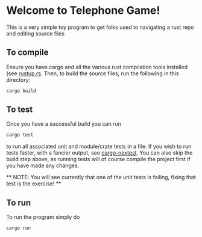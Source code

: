 # Welcome to Telephone Game!
This is a very simple toy program to get folks used to navigating a rust repo and editing source files

## To compile
Ensure you have cargo and all the various rust compilation tools installed (see [rustup.rs](https://rustup.rs/). Then, to build the source files, run the following in this directory:
```sh
cargo build
```

## To test
Once you have a successful build you can run
```sh
cargo test
```
to run all associated unit and module/crate tests in a file. If you wish to run tests faster, with a fancier output, see [cargo-nextest](http://nexte.st). 
You can also skip the build step above, as running tests will of course compile the project first if you have made any changes. 

** NOTE: You will see currently that one of the unit tests is failing, fixing that test is the exercise! **

## To run
To run the program simply do 
```sh
cargo run
```

